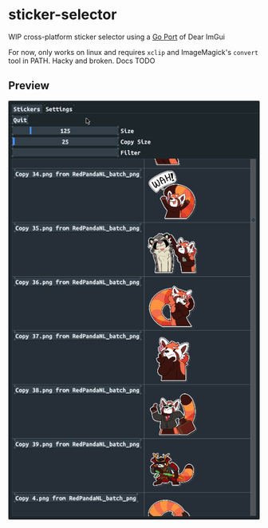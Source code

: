 # sticker-selector

WIP cross-platform sticker selector using a [Go Port](https://github.com/AllenDang/giu) of Dear ImGui

For now, only works on linux and requires `xclip` and ImageMagick's `convert` tool in PATH. Hacky and broken. Docs TODO

## Preview

![Screenshot](assets/screenshot.png)

